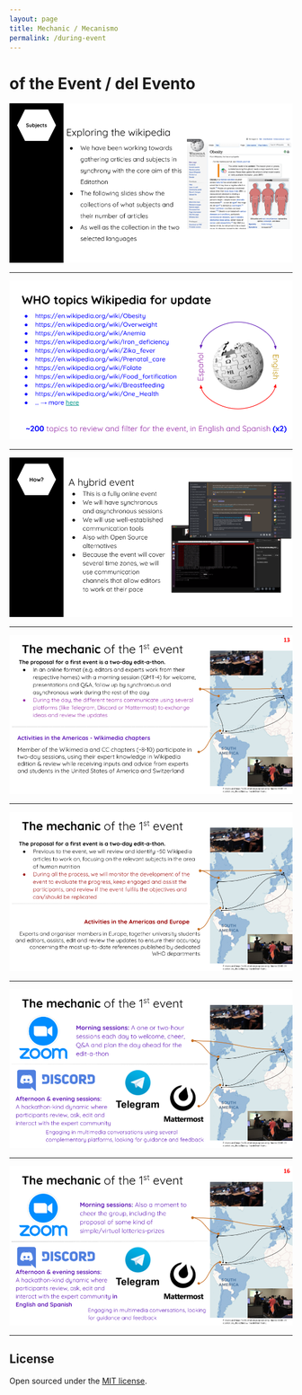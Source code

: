 ```yaml
---
layout: page
title: Mechanic / Mecanismo
permalink: /during-event
---
```


# of the Event / del Evento

[![slide 1](assets/img/slides/1.png)](.)

---

[![slide 2](assets/img/slides/2.png)](.)

---

[![slide 3](assets/img/slides/3.png)](.)

---

[![slide 4](assets/img/slides/4.png)](.)

---

[![slide 5](assets/img/slides/5.png)](.)

---

[![slide 6](assets/img/slides/6.png)](.)

---

[![slide 7](assets/img/slides/7.png)](.)

---

## License

Open sourced under the [MIT license](https://github.com/edithaton/page/LICENSE.md).
